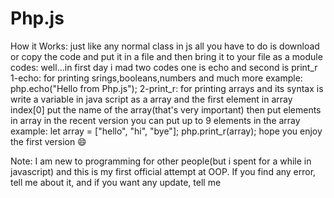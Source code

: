 # Php.js
How it Works:
just like any normal class in js all you have to do is download or copy the code and put it in a file and then bring it to your file as a module
codes:
well...in first day i mad two codes one is echo and second is print_r
1-echo: for printing srings,booleans,numbers and much more
example:
php.echo("Hello from Php.js");
2-print_r: for printing arrays and its syntax is write a variable in java script as a array and the first element in array index[0] put the name of the array(that's very important) then put elements in array in the recent version you can put up to 9 elements in the array
example:
  let array = ["hello", "hi", "bye"];
  php.print_r(array);
hope you enjoy the first version 😄

Note: I am new to programming for other people(but i spent for a while in javascript) and this is my first official attempt at OOP. If you find any error, tell me about it, and if you want any update, tell me
